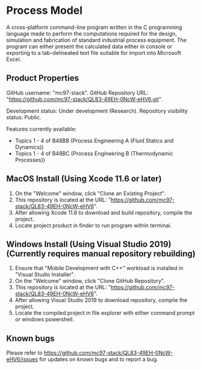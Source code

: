 # Process Model
A cross-platform command-line program written in the C programming language made to perform the computations required for the design, simulation and fabrication of standard industrial process equipment. The program can either present the calculated data either in console or exporting to a tab-delineated text file suitable for import into Microsoft Excel.

##  Product Properties
GitHub username: "mc97-stack".
GitHub Repository URL: "https://github.com/mc97-stack/QL83-49EH-0NcW-eHV6.git".

Development status: Under development (Research).
Repository visibility status: Public.

Features currently available:
- Topics 1 - 4 of B48BB (Process Engineering A (Fluid Statics and Dynamics))
- Topics 1 - 4 of B48BC (Process Engineering B (Thermodynamic Processes))

##  MacOS Install (Using Xcode 11.6 or later)
1.  On the "Welcome" window, click "Clone an Existing Project".
2.  This repository is located at the URL: "https://github.com/mc97-stack/QL83-49EH-0NcW-eHV6".
3.  After allowing Xcode 11.6 to download and build repository, compile the project.
4.  Locate project product in finder to run program within terminal.

##  Windows Install (Using Visual Studio 2019) (Currently requires manual repository rebuilding)
1.  Ensure that "Mobile Development with C++" workload is installed in "Visual Studio Installer".
2.  On the "Welcome" window, click "Clone GitHub Repository".
3.  This repository is located at the URL: "https://github.com/mc97-stack/QL83-49EH-0NcW-eHV6".
4.  After allowing Visual Studio 2019 to download repository, compile the project.
5.  Locate the compiled project in file explorer with either command prompt or windows powershell.

##  Known bugs
Please refer to https://github.com/mc97-stack/QL83-49EH-0NcW-eHV6/issues for updates on known bugs and to report a bug.

